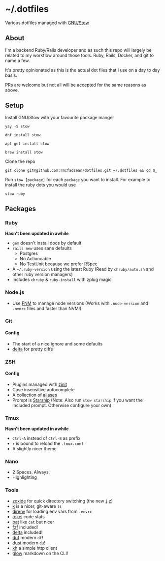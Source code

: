 # ~/.dotfiles

Various dotfiles managed with [GNU/Stow](https://www.gnu.org/software/stow/)

## About

I'm a backend Ruby/Rails developer and as such this repo will largely be related to my workflow around those tools. Ruby, Rails, Docker, and git to name a few.

It's pretty opinionated as this is the actual dot files that I use on a day to day basis.

PRs are welcome but not all will be accepted for the same reasons as above.

## Setup

Install GNU/Stow with your favourite package manger

`yay -S stow`

`dnf install stow`

`apt-get install stow`

`brew install stow`

Clone the repo

`git clone git@github.com:rmcfadzean/dotfiles.git ~/.dotfiles && cd $_`

Run `stow [package]` for each `package` you want to install. For example to install the ruby dots you would use

`stow ruby`

## Packages

### Ruby

**Hasn't been updated in awhile**

- `gem` doesn't install docs by default
- `rails new` uses sane defaults
  - Postgres
  - No Actioncable
  - No TestUnit because we prefer RSpec
- A `~/.ruby-version` using the latest Ruby (Read by `chruby/auto.sh` and other ruby version managers)
- Includes `chruby` & `ruby-install` with zplug magic

### Node.js

- Use [FNM](https://github.com/Schniz/fnm) to manage node versions (Works with `.node-version` and `.nvmrc` files and faster than NVM!)

### Git

#### Config

- The start of a nice ignore and some defaults
- [delta](https://github.com/dandavison/delta) for pretty diffs

### ZSH

#### Config

- Plugins managed with [zinit](https://github.com/zdharma/zinit)
- Case insensitive autocomplete
- A collection of [aliases](../blob/master/zsh/.zsh/aliases.zsh)
- Prompt is [Starship](https://starship.rs/) (Note: Also run `stow starship` if you want the included prompt. Otherwise configure your own)

### Tmux

**Hasn't been updated in awhile**

- `Ctrl-A` instead of `Ctrl-B` as prefix
- `r` is bound to reload the `.tmux.conf`
- A slightly nicer theme

### Nano

- 2 Spaces. Always.
- Highlighting

### Tools

- [zoxide](https://github.com/ajeetdsouza/zoxide) for quick directory switching (the new ~~`j`~~ [z](https://github.com/rupa/z))
- [k](https://github.com/supercrabtree/k) is a nicer, git-aware `ls`
- [direnv](https://direnv.net/) for loading env vars from `.envrc`
- [tokei](https://github.com/XAMPPRocky/tokei) code stats
- [bat](https://github.com/sharkdp/bat) like `cat` but nicer
- [fzf](https://github.com/junegunn/fzf-bin) included!
- [delta](https://github.com/dandavison/delta) included!
- [duf](https://github.com/muesli/duf) modern `df`!
- [dust](https://github.com/bootandy/dust) modern `du`!
- [xh](https://github.com/ducaale/xh) a simple http client
- [glow](https://github.com/charmbracelet/glow) markdown on the CLI!
